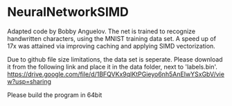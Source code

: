 # NeuralNetworkSIMD

Adapted code by Bobby Anguelov. The net is trained to recognize handwritten characters, using the MNIST training data set. A speed up of 17x was attained via improving caching and applying SIMD vectorization.

Due to github file size limitations, the data set is seperate. Please download it from the following link and place it in the data folder, next to 'labels.bin'.
https://drive.google.com/file/d/1BFQVKx9qIKtPGieyo6nh5AnEIwYSxGbV/view?usp=sharing

Please build the program in 64bit
